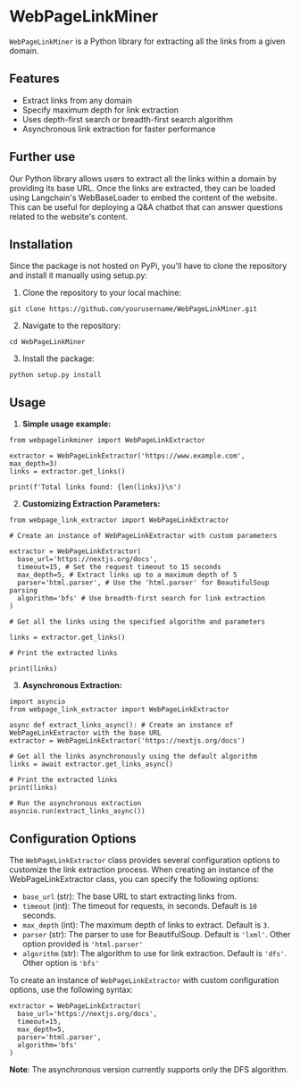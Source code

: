# WebPageLinkMiner

`WebPageLinkMiner` is a Python library for extracting all the links from a given domain.

## Features

- Extract links from any domain
- Specify maximum depth for link extraction
- Uses depth-first search or breadth-first search algorithm
- Asynchronous link extraction for faster performance

## Further use

Our Python library allows users to extract all the links within a domain by providing its base URL. Once the links are extracted, they can be loaded using Langchain's WebBaseLoader to embed the content of the website. This can be useful for deploying a Q&A chatbot that can answer questions related to the website's content.

## Installation

Since the package is not hosted on PyPi, you'll have to clone the repository and install it manually using setup.py:

1. Clone the repository to your local machine:

```
git clone https://github.com/yourusername/WebPageLinkMiner.git
```

2. Navigate to the repository:

```
cd WebPageLinkMiner
```

3. Install the package:

```
python setup.py install
```

## Usage

1. **Simple usage example:**

```
from webpagelinkminer import WebPageLinkExtractor

extractor = WebPageLinkExtractor('https://www.example.com', max_depth=3)
links = extractor.get_links()

print(f'Total links found: {len(links)}\n')
```

2. **Customizing Extraction Parameters:**

```
from webpage_link_extractor import WebPageLinkExtractor

# Create an instance of WebPageLinkExtractor with custom parameters

extractor = WebPageLinkExtractor(
  base_url='https://nextjs.org/docs',
  timeout=15, # Set the request timeout to 15 seconds
  max_depth=5, # Extract links up to a maximum depth of 5
  parser='html.parser', # Use the 'html.parser' for BeautifulSoup parsing
  algorithm='bfs' # Use breadth-first search for link extraction
)

# Get all the links using the specified algorithm and parameters

links = extractor.get_links()

# Print the extracted links

print(links)
```

3. **Asynchronous Extraction:**

```
import asyncio
from webpage_link_extractor import WebPageLinkExtractor

async def extract_links_async(): # Create an instance of WebPageLinkExtractor with the base URL
extractor = WebPageLinkExtractor('https://nextjs.org/docs')

# Get all the links asynchronously using the default algorithm
links = await extractor.get_links_async()

# Print the extracted links
print(links)

# Run the asynchronous extraction
asyncio.run(extract_links_async())
```

## Configuration Options

The `WebPageLinkExtractor` class provides several configuration options to customize the link extraction process. When creating an instance of the WebPageLinkExtractor class, you can specify the following options:

- `base_url` (str): The base URL to start extracting links from.
- `timeout` (int): The timeout for requests, in seconds. Default is `10` seconds.
- `max_depth` (int): The maximum depth of links to extract. Default is `3`.
- `parser` (str): The parser to use for BeautifulSoup. Default is `'lxml'`. Other option provided is `'html.parser'`
- `algorithm` (str): The algorithm to use for link extraction. Default is `'dfs'`. Other option is `'bfs'`

To create an instance of `WebPageLinkExtractor` with custom configuration options, use the following syntax:

```
extractor = WebPageLinkExtractor(
  base_url='https://nextjs.org/docs',
  timeout=15,
  max_depth=5,
  parser='html.parser',
  algorithm='bfs'
)
```

**Note**: The asynchronous version currently supports only the DFS algorithm.
